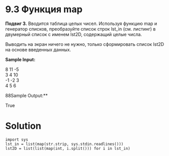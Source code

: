 # 9.3 Функция map

**Подвиг 3.** Вводится таблица целых чисел. Используя функцию map и генератор списков, преобразуйте список строк lst_in (см. листинг) в двумерный список с именем lst2D, содержащий целые числа. 

Выводить на экран ничего не нужно, только сформировать список lst2D на основе введенных данных.

**Sample Input:**

8 11 -5\
3 4 10\
-1 -2 3\
4 5 6

88Sample Output:**

True

# Solution

```
import sys
lst_in = list(map(str.strip, sys.stdin.readlines()))
lst2D = list(list(map(int, i.split())) for i in lst_in)
```
